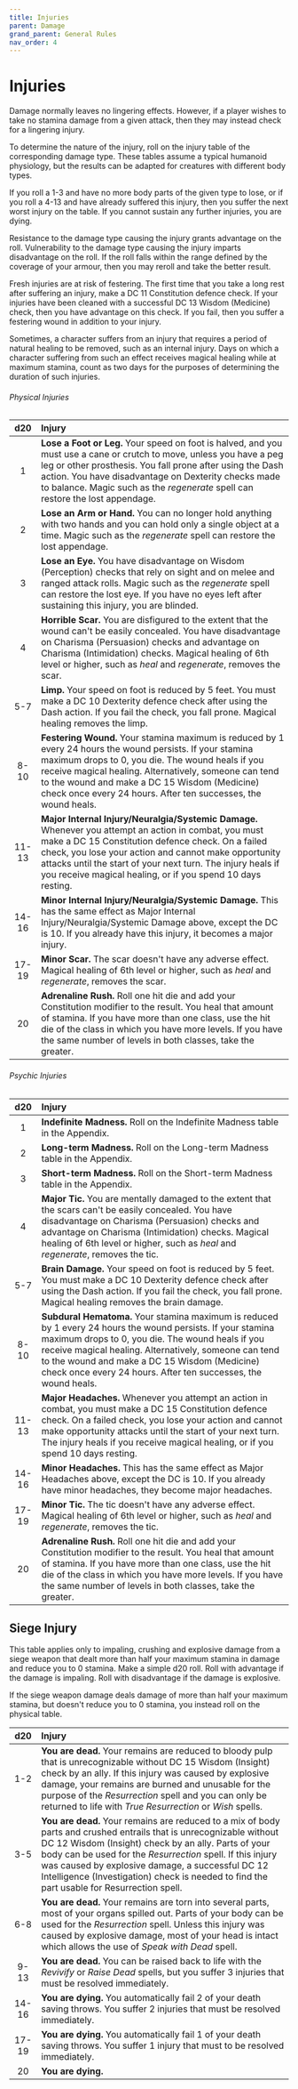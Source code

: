 ```yaml
---
title: Injuries
parent: Damage
grand_parent: General Rules
nav_order: 4
---
```


# Injuries
Damage normally leaves no lingering effects. However, if a player wishes to take no stamina damage from a given attack, then they may instead check for a lingering injury.

To determine the nature of the injury, roll on the injury table of the corresponding damage type. These tables assume a typical humanoid physiology, but the results can be adapted for creatures with different body types.

If you roll a 1-3 and have no more body parts of the given type to lose, or if you roll a 4-13 and have already suffered this injury, then you suffer the next worst injury on the table. If you cannot sustain any further injuries, you are dying. 

Resistance to the damage type causing the injury grants advantage on the roll. Vulnerability to the damage type causing the injury imparts disadvantage on the roll. If the roll falls within the range defined by the coverage of your armour, then you may reroll and take the better result.

Fresh injuries are at risk of festering. The first time that you take a long rest after suffering an injury, make a DC 11 Constitution defence check. If your injuries have been cleaned with a successful DC 13 Wisdom (Medicine) check, then you have advantage on this check. If you fail, then you suffer a festering wound in addition to your injury.

Sometimes, a character suffers from an injury that requires a period of natural healing to be removed, such as an internal injury. Days on which a character suffering from such an effect receives magical healing while at maximum stamina, count as two days for the purposes of determining the duration of such injuries.

###### Physical Injuries

| d20 | Injury | 
|:-:|:-|
| 1 | **Lose a Foot or Leg.** Your speed on foot is halved, and you must use a cane or crutch to move, unless you have a peg leg or other prosthesis. You fall prone after using the Dash action. You have disadvantage on Dexterity checks made to balance. Magic such as the *regenerate* spell can restore the lost appendage. |
| 2 | **Lose an Arm or Hand.** You can no longer hold anything with two hands and you can hold only a single object at a time. Magic such as the *regenerate* spell can restore the lost appendage. |
| 3 | **Lose an Eye.** You have disadvantage on Wisdom (Perception) checks that rely on sight and on melee and ranged attack rolls. Magic such as the *regenerate* spell can restore the lost eye. If you have no eyes left after sustaining this injury, you are blinded. |
| 4 | **Horrible Scar.** You are disfigured to the extent that the wound can't be easily concealed. You have disadvantage on Charisma (Persuasion) checks and advantage on Charisma (Intimidation) checks. Magical healing of 6th level or higher, such as *heal* and *regenerate*, removes the scar. |
| 5-7 | **Limp.** Your speed on foot is reduced by 5 feet. You must make a DC 10 Dexterity defence check after using the Dash action. If you fail the check, you fall prone. Magical healing removes the limp. |
| 8-10 | **Festering Wound.** Your stamina maximum is reduced by 1 every 24 hours the wound persists. If your stamina maximum drops to 0, you die. The wound heals if you receive magical healing. Alternatively, someone can tend to the wound and make a DC 15 Wisdom (Medicine) check once every 24 hours. After ten successes, the wound heals. |
| 11-13 | **Major Internal Injury/Neuralgia/Systemic Damage.** Whenever you attempt an action in combat, you must make a DC 15 Constitution defence check. On a failed check, you lose your action and cannot make opportunity attacks until the start of your next turn. The injury heals if you receive magical healing, or if you spend 10 days resting. |
| 14-16 | **Minor Internal Injury/Neuralgia/Systemic Damage.** This has the same effect as Major Internal Injury/Neuralgia/Systemic Damage above, except the DC is 10. If you already have this injury, it becomes a major injury. |
| 17-19 | **Minor Scar.** The scar doesn't have any adverse effect. Magical healing of 6th level or higher, such as *heal* and *regenerate*, removes the scar. |
| 20 | **Adrenaline Rush.** Roll one hit die and add your Constitution modifier to the result. You heal that amount of stamina. If you have more than one class, use the hit die of the class in which you have more levels. If you have the same number of levels in both classes, take the greater. |

###### Psychic Injuries

| d20 | Injury | 
|:-:|:-|
| 1 | **Indefinite Madness.** Roll on the Indefinite Madness table in the Appendix. |
| 2 | **Long-term Madness.** Roll on the Long-term Madness table in the Appendix. |
| 3 | **Short-term Madness.** Roll on the Short-term Madness table in the Appendix. |
| 4 | **Major Tic.** You are mentally damaged to the extent that the scars can't be easily concealed. You have disadvantage on Charisma (Persuasion) checks and advantage on Charisma (Intimidation) checks. Magical healing of 6th level or higher, such as *heal* and *regenerate*, removes the tic. |
| 5-7 | **Brain Damage.** Your speed on foot is reduced by 5 feet. You must make a DC 10 Dexterity defence check after using the Dash action. If you fail the check, you fall prone. Magical healing removes the brain damage. |
| 8-10 | **Subdural Hematoma.** Your stamina maximum is reduced by 1 every 24 hours the wound persists. If your stamina maximum drops to 0, you die. The wound heals if you receive magical healing. Alternatively, someone can tend to the wound and make a DC 15 Wisdom (Medicine) check once every 24 hours. After ten successes, the wound heals. |
| 11-13 | **Major Headaches.** Whenever you attempt an action in combat, you must make a DC 15 Constitution defence check. On a failed check, you lose your action and cannot make opportunity attacks until the start of your next turn. The injury heals if you receive magical healing, or if you spend 10 days resting. |
| 14-16 | **Minor Headaches.** This has the same effect as Major Headaches above, except the DC is 10. If you already have minor headaches, they become major headaches. |
| 17-19 | **Minor Tic.** The tic doesn't have any adverse effect. Magical healing of 6th level or higher, such as *heal* and *regenerate*, removes the tic. |
| 20 | **Adrenaline Rush.** Roll one hit die and add your Constitution modifier to the result. You heal that amount of stamina. If you have more than one class, use the hit die of the class in which you have more levels. If you have the same number of levels in both classes, take the greater. |

## Siege Injury
This table applies only to impaling, crushing and explosive damage from a siege weapon that dealt more than half your maximum stamina in damage and reduce you to 0 stamina. Make a simple d20 roll. Roll with advantage if the damage is impaling. Roll with disadvantage if the damage is explosive.

If the siege weapon damage deals damage of more than half your maximum stamina, but doesn't reduce you to 0 stamina, you instead roll on the physical table.

| d20 | Injury | 
|:-:|:-|
| 1-2 | **You are dead.**  Your remains are reduced to bloody pulp that is unrecognizable without DC 15 Wisdom (Insight) check by an ally. If this injury was caused by explosive damage, your remains are burned and unusable for the purpose of the *Resurrection* spell and you can only be returned to life with *True Resurrection* or *Wish* spells. |
| 3-5 | **You are dead.**  Your remains are reduced to a mix of body parts and crushed entrails that is unrecognizable without DC 12 Wisdom (Insight) check by an ally. Parts of your body can be used for the *Resurrection* spell. If this injury was caused by explosive damage, a successful DC 12 Intelligence (Investigation) check is needed to find the part usable for Resurrection spell. |
| 6-8 | **You are dead.**  Your remains are torn into several parts, most of your organs spilled out. Parts of your body can be used for the *Resurrection* spell. Unless this injury was caused by explosive damage, most of your head is intact which allows the use of *Speak with Dead* spell. |
| 9-13 | **You are dead.**  You can be raised back to life with the *Revivify* or *Raise Dead* spells, but you suffer 3 injuries that must be resolved immediately. |
| 14-16 | **You are dying.** You automatically fail 2 of your death saving throws. You suffer 2 injuries that must be resolved immediately. |
| 17-19 | **You are dying.** You automatically fail 1 of your death saving throws. You suffer 1 injury that must to be resolved immediately. |
| 20 | **You are dying.** |
